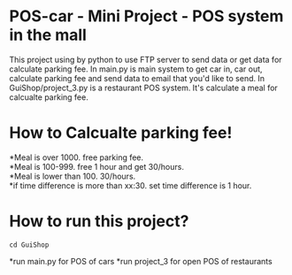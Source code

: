 # POS-car - Mini Project - POS system in the mall
This project using by python to use FTP server to send data or get data for calculate parking fee. 
In main.py is main system to get car in, car out, calculate parking fee and send data to email that you'd like to send.
In GuiShop/project_3.py is a restaurant POS system. It's calculate a meal for calcualte parking fee.

# How to Calcualte parking fee!
 *Meal is over 1000. free parking fee.<br/>
 *Meal is 100-999. free 1 hour and get 30/hours.<br/>
 *Meal is lower than 100. 30/hours.<br/>
 *if time difference is more than xx:30. set time difference is 1 hour.<br/>

# How to run this project?
```
cd GuiShop
```
*run main.py for POS of cars
*run project_3 for open POS of restaurants
